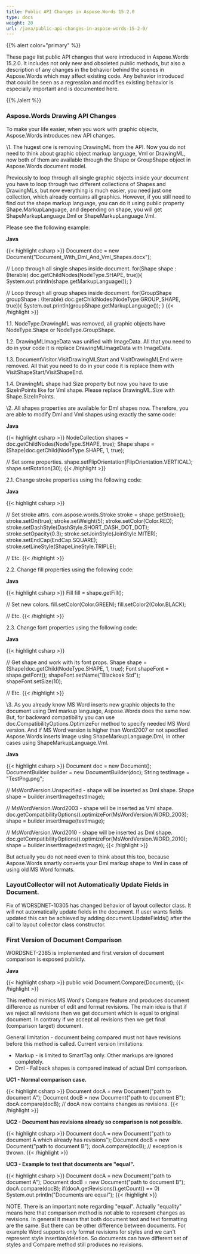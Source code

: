 ```yaml
---
title: Public API Changes in Aspose.Words 15.2.0
type: docs
weight: 20
url: /java/public-api-changes-in-aspose-words-15-2-0/
---
```


{{% alert color="primary" %}} 

These page list public API changes that were introduced in Aspose.Words 15.2.0. It includes not only new and obsoleted public methods, but also a description of any changes in the behavior behind the scenes in Aspose.Words which may affect existing code. Any behavior introduced that could be seen as a regression and modifies existing behavior is especially important and is documented here.

{{% /alert %}} 
### **Aspose.Words Drawing API Changes**
To make your life easier, when you work with graphic objects, Aspose.Words introduces new API changes.

\1. The hugest one is removing DrawingML from the API. Now you do not need to think about graphic object markup language, Vml or DrawingML, now both of them are available through the Shape or GroupShape object in Aspose.Words document model.

Previously to loop through all single graphic objects inside your document you have to loop through two different collections of Shapes and DrawingMLs, but now everything is much easier, you need just one collection, which already contains all graphics. However, if you still need to find out the shape markup language, you can do it using public property Shape.MarkupLanguage, and depending on shape, you will get ShapeMarkupLanguage.Dml or ShapeMarkupLanguage.Vml.

Please see the following example:

**Java**

{{< highlight csharp >}}
Document doc = new Document("Document_With_Dml_And_Vml_Shapes.docx");

// Loop through all single shapes inside document.
for(Shape shape : (Iterable<Shape>) doc.getChildNodes(NodeType.SHAPE, true)){
    System.out.println(shape.getMarkupLanguage());
}

// Loop through all group shapes inside document.
for(GroupShape groupShape : (Iterable<GroupShape>) doc.getChildNodes(NodeType.GROUP_SHAPE, true)){
    System.out.println(groupShape.getMarkupLanguage());
}
{{< /highlight >}}

1.1. NodeType.DrawingML was removed, all graphic objects have NodeType.Shape or NodeType.GroupShape.

1.2. DrawingMLImageData was unified with ImageData. All that you need to do in your code it is replace DrawingMLImageData with ImageData.

1.3. DocumentVisitor.VisitDrawingMLStart and VisitDrawingMLEnd were removed. All that you need to do in your code it is replace them with VisitShapeStart/VisitShapeEnd.

1.4. DrawingML shape had Size property but now you have to use SizeInPoints like for Vml shape. Please replace DrawingML.Size with Shape.SizeInPoints.

\2. All shapes properties are available for Dml shapes now. Therefore, you are able to modify Dml and Vml shapes using exactly the same code:

**Java**

{{< highlight csharp >}}
NodeCollection shapes = doc.getChildNodes(NodeType.SHAPE, true);
Shape shape = (Shape)doc.getChild(NodeType.SHAPE, 1, true);

// Set some properties.
shape.setFlipOrientation(FlipOrientation.VERTICAL);
shape.setRotation(30);
{{< /highlight >}}

2.1. Change stroke properties using the following code:

**Java**

{{< highlight csharp >}}

// Set stroke attrs.
com.aspose.words.Stroke stroke = shape.getStroke();
stroke.setOn(true);
stroke.setWeight(5);
stroke.setColor(Color.RED);
stroke.setDashStyle(DashStyle.SHORT_DASH_DOT_DOT);
stroke.setOpacity(0.3);
stroke.setJoinStyle(JoinStyle.MITER);
stroke.setEndCap(EndCap.SQUARE);
stroke.setLineStyle(ShapeLineStyle.TRIPLE);

// Etc.
{{< /highlight >}}

2.2. Change fill properties using the following code:

**Java**

{{< highlight csharp >}}
Fill fill = shape.getFill();

// Set new colors.
fill.setColor(Color.GREEN);
fill.setColor2(Color.BLACK);

// Etc.
{{< /highlight >}}

2.3. Change font properties using the following code:

**Java**

{{< highlight csharp >}}

// Get shape and work with its font props.
Shape shape = (Shape)doc.getChild(NodeType.SHAPE, 1, true);
Font shapeFont = shape.getFont();
shapeFont.setName("Blackoak Std");
shapeFont.setSize(10);

// Etc.
{{< /highlight >}}

\3. As you already know MS Word inserts new graphic objects to the document using Dml markup language, Aspose.Words does the same now. But, for backward compatibility you can use doc.CompatibilityOptions.OptimizeFor method to specify needed MS Word version. And if MS Word version is higher than Word2007 or not specified Aspose.Words inserts image using ShapeMarkupLanguage.Dml, in other cases using ShapeMarkupLanguage.Vml.

**Java**

{{< highlight csharp >}}
Document doc = new Document();
DocumentBuilder builder = new DocumentBuilder(doc);
String testImage = "TestPng.png";

// MsWordVersion.Unspecified - shape will be inserted as Dml shape.
Shape shape = builder.insertImage(testImage);

// MsWordVersion.Word2003 - shape will be inserted as Vml shape.
doc.getCompatibilityOptions().optimizeFor(MsWordVersion.WORD_2003);
shape = builder.insertImage(testImage);

// MsWordVersion.Word2010 - shape will be inserted as Dml shape.
doc.getCompatibilityOptions().optimizeFor(MsWordVersion.WORD_2010);
shape = builder.insertImage(testImage);
{{< /highlight >}}

But actually you do not need even to think about this too, because Aspose.Words smartly converts your Dml markup shape to Vml in case of using old MS Word formats.
### **LayoutCollector will not Automatically Update Fields in Document.**
Fix of WORSDNET-10305 has changed behavior of layout collector class. It will not automatically update fields in the document. If user wants fields updated this can be achieved by adding document.UpdateFields() after the call to layout collector class constructor.
### **First Version of Document Comparison**
WORDSNET-2385 is implemented and first version of document comparison is exposed publicly.

**Java**

{{< highlight csharp >}}
public void Document.Compare(Document);
{{< /highlight >}}

This method mimics MS Word's Compare feature and produces document difference as number of edit and format revisions. The main idea is that if we reject all revisions then we get document which is equal to original document. In contrary if we accept all revisions then we get final (comparison target) document.

General limitation - document being compared must not have revisions before this method is called. Current version limitations:

- Markup - is limited to SmartTag only. Other markups are ignored completely.
- Dml - Fallback shapes is compared instead of actual Dml comparison.

**UC1 - Normal comparison case.**

{{< highlight csharp >}}
Document docA = new Document("path to document A");
Document docB = new Document("path to document B");
docA.compare(docB);
    // docA now contains changes as revisions. 
{{< /highlight >}}

**UC2 - Document has revisions already so comparison is not possible.**

{{< highlight csharp >}}
Document docA = new Document("path to document A which already has revisions");
Document docB = new Document("path to document B");
docA.compare(docB);
    // exception is thrown.
{{< /highlight >}}

**UC3 - Example to test that documents are "equal".**

{{< highlight csharp >}}
Document docA = new Document("path to document A");
Document docB = new Document("path to document B");
docA.compare(docB);
if(docA.getRevisions().getCount() == 0)
    System.out.println("Documents are equal");
{{< /highlight >}}

NOTE. There is an important note regarding "equal". Actually "equality" means here that comparison method is not able to represent changes as revisions. In general it means that both document text and text formatting are the same. But there can be other difference between documents. For example Word supports only format revisions for styles and we can't represent style insertion/deletion. So documents can have different set of styles and Compare method still produces no revisions.
